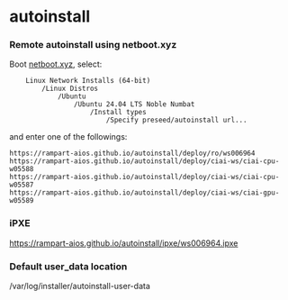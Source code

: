 # autoinstall

### Remote autoinstall using netboot.xyz

Boot [netboot.xyz](https://netboot.xyz/), select:
```
    Linux Network Installs (64-bit)
        /Linux Distros
            /Ubuntu
                /Ubuntu 24.04 LTS Noble Numbat
                    /Install types
                        /Specify preseed/autoinstall url...

```
and enter one of the followings: 

```
https://rampart-aios.github.io/autoinstall/deploy/ro/ws006964
https://rampart-aios.github.io/autoinstall/deploy/ciai-ws/ciai-cpu-w05588
https://rampart-aios.github.io/autoinstall/deploy/ciai-ws/ciai-cpu-w05587
https://rampart-aios.github.io/autoinstall/deploy/ciai-ws/ciai-gpu-w05589
```


### iPXE 
https://rampart-aios.github.io/autoinstall/ipxe/ws006964.ipxe

### Default user_data location
/var/log/installer/autoinstall-user-data
